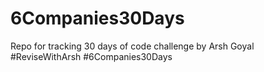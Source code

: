 # 6Companies30Days
Repo for tracking 30 days of code challenge by Arsh Goyal #ReviseWithArsh #6Companies30Days
